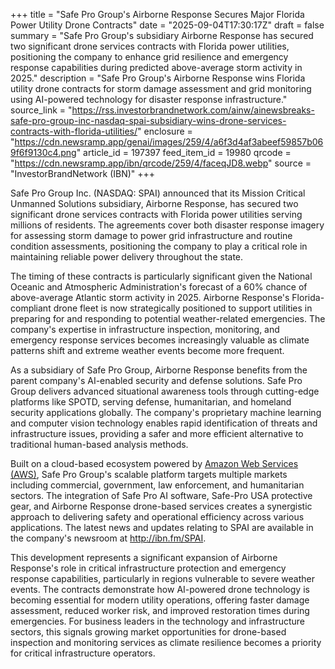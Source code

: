 +++
title = "Safe Pro Group's Airborne Response Secures Major Florida Power Utility Drone Contracts"
date = "2025-09-04T17:30:17Z"
draft = false
summary = "Safe Pro Group's subsidiary Airborne Response has secured two significant drone services contracts with Florida power utilities, positioning the company to enhance grid resilience and emergency response capabilities during predicted above-average storm activity in 2025."
description = "Safe Pro Group's Airborne Response wins Florida utility drone contracts for storm damage assessment and grid monitoring using AI-powered technology for disaster response infrastructure."
source_link = "https://rss.investorbrandnetwork.com/ainw/ainewsbreaks-safe-pro-group-inc-nasdaq-spai-subsidiary-wins-drone-services-contracts-with-florida-utilities/"
enclosure = "https://cdn.newsramp.app/genai/images/259/4/a6f3d4af3abeef59857b069f6f9130c4.png"
article_id = 197397
feed_item_id = 19980
qrcode = "https://cdn.newsramp.app/ibn/qrcode/259/4/faceqJD8.webp"
source = "InvestorBrandNetwork (IBN)"
+++

<p>Safe Pro Group Inc. (NASDAQ: SPAI) announced that its Mission Critical Unmanned Solutions subsidiary, Airborne Response, has secured two significant drone services contracts with Florida power utilities serving millions of residents. The agreements cover both disaster response imagery for assessing storm damage to power grid infrastructure and routine condition assessments, positioning the company to play a critical role in maintaining reliable power delivery throughout the state.</p><p>The timing of these contracts is particularly significant given the National Oceanic and Atmospheric Administration's forecast of a 60% chance of above-average Atlantic storm activity in 2025. Airborne Response's Florida-compliant drone fleet is now strategically positioned to support utilities in preparing for and responding to potential weather-related emergencies. The company's expertise in infrastructure inspection, monitoring, and emergency response services becomes increasingly valuable as climate patterns shift and extreme weather events become more frequent.</p><p>As a subsidiary of Safe Pro Group, Airborne Response benefits from the parent company's AI-enabled security and defense solutions. Safe Pro Group delivers advanced situational awareness tools through cutting-edge platforms like SPOTD, serving defense, humanitarian, and homeland security applications globally. The company's proprietary machine learning and computer vision technology enables rapid identification of threats and infrastructure issues, providing a safer and more efficient alternative to traditional human-based analysis methods.</p><p>Built on a cloud-based ecosystem powered by <a href="https://aws.amazon.com" rel="nofollow" target="_blank">Amazon Web Services (AWS)</a>, Safe Pro Group's scalable platform targets multiple markets including commercial, government, law enforcement, and humanitarian sectors. The integration of Safe Pro AI software, Safe-Pro USA protective gear, and Airborne Response drone-based services creates a synergistic approach to delivering safety and operational efficiency across various applications. The latest news and updates relating to SPAI are available in the company's newsroom at <a href="http://ibn.fm/SPAI" rel="nofollow" target="_blank">http://ibn.fm/SPAI</a>.</p><p>This development represents a significant expansion of Airborne Response's role in critical infrastructure protection and emergency response capabilities, particularly in regions vulnerable to severe weather events. The contracts demonstrate how AI-powered drone technology is becoming essential for modern utility operations, offering faster damage assessment, reduced worker risk, and improved restoration times during emergencies. For business leaders in the technology and infrastructure sectors, this signals growing market opportunities for drone-based inspection and monitoring services as climate resilience becomes a priority for critical infrastructure operators.</p>